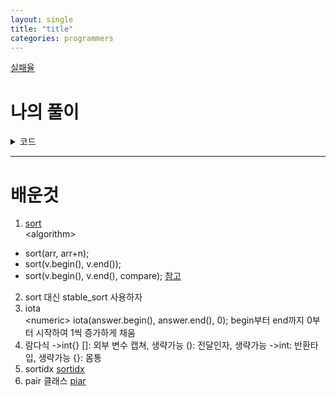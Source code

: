 ```yaml
---
layout: single
title: "title"
categories: programmers
---
```

[실패율](https://programmers.co.kr/learn/courses/30/lessons/42889)

# 나의 풀이
<details markdown="1">
<summary>코드</summary>

```c++
#include <iostream>
#include <vector>
#include <algorithm>
#include <numeric>

using namespace std;

vector<int> solution(int N, vector<int> stages) {
    vector<int> count(N+2);
    vector<float> fail(N+1);
    vector<int> answer(N);

    for(int i = 0; i < stages.size(); i++) {
        count[stages[i]]++;
    }
    for(int i = 0; i < fail.size(); i++) {
        int countSoFar = 0;
        for(int j = 0; j < i; j++) {
            countSoFar += count[j];
        }
        fail[i] =  (float)count[i] / (stages.size() - countSoFar);
    }

    iota(answer.begin(), answer.end(), 1);
    stable_sort(answer.begin(), answer.end(), [&fail](int a, int b){return fail[a] > fail[b];});
    
    return answer;
}
```
</details>

---
# 배운것
1. [sort](https://blockdmask.tistory.com/178)<br>
&lt;algorithm&gt;
* sort(arr, arr+n);
* sort(v.begin(), v.end());
* sort(v.begin(), v.end(), compare);
[참고](https://blockdmask.tistory.com/178)

2. sort 대신 stable_sort 사용하자
3. iota<br>
&lt;numeric&gt;
iota(answer.begin(), answer.end(), 0);
begin부터 end까지 0부터 시작하여 1씩 증가하게 채움
4. 람다식 []()->int{}
[]: 외부 변수 캡쳐, 생략가능
(): 전달인자, 생략가능
->int: 반환타입, 생략가능
{}: 몸통
5. sortidx
[sortidx](https://stackoverflow.com/questions/1577475/c-sorting-and-keeping-track-of-indexes)
6. pair 클래스
[piar](https://blockdmask.tistory.com/64)
